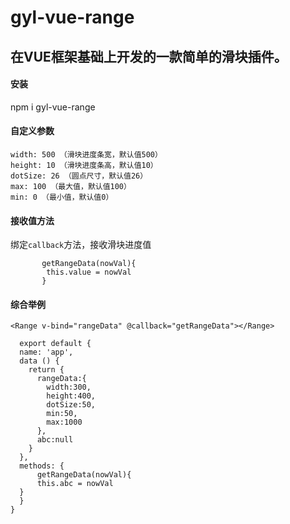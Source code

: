# gyl-vue-range
## 在VUE框架基础上开发的一款简单的滑块插件。  

#### 安装  
npm i gyl-vue-range 
#### 自定义参数  

    width: 500 （滑块进度条宽，默认值500）
    height: 10 （滑块进度条高，默认值10）
    dotSize: 26 （圆点尺寸，默认值26）
    max: 100 （最大值，默认值100）
    min: 0 （最小值，默认值0）  
    
#### 接收值方法   

绑定`callback`方法，接收滑块进度值  

           getRangeData(nowVal){
            this.value = nowVal
           }  
           
#### 综合举例  

    <Range v-bind="rangeData" @callback="getRangeData"></Range>
    
      export default {
      name: 'app',
      data () {
        return {
          rangeData:{
            width:300,
            height:400,
            dotSize:50,
            min:50,
            max:1000
          },
          abc:null
        }
      },
      methods: {
          getRangeData(nowVal){
          this.abc = nowVal
      } 
      }
    }
